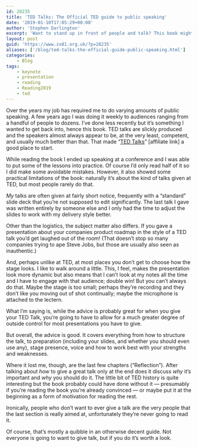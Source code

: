 ```yaml
---
id: 28235
title: 'TED Talks: The Official TED guide to public speaking'
date: '2019-01-10T17:05:29+00:00'
author: 'Stephen Darlington'
excerpt: 'Want to stand up in front of people and talk? This book might help you do that. '
layout: post
guid: 'https://www.zx81.org.uk/?p=28235'
aliases: ['/blog/ted-talks-the-official-guide-public-speaking.html']
categories:
    - Blog
tags:
    - keynote
    - presentation
    - reading
    - Reading2019
    - ted
---
```


Over the years my job has required me to do varying amounts of public speaking. A few years ago I was doing it weekly to audiences ranging from a handful of people to dozens. I’ve done less recently but it’s something I wanted to get back into, hence this book. TED talks are slickly produced and the speakers almost always appear to be, at the very least, competent, and usually much better than that. That made “[TED Talks](https://amzn.to/2Vpso0C)” [affiliate link] a good place to start.

While reading the book I ended up speaking at a conference and I was able to put some of the lessons into practice. Of course I’d only read half of it so I did make some avoidable mistakes. However, it also showed some practical limitations of the book: naturally it’s about the kind of talks given at TED, but most people rarely do that.

*My* talks are often given at fairly short notice, frequently with a “standard” slide deck that you’re not supposed to edit significantly. The last talk I gave was written entirely by someone else and I only had the time to adjust the slides to work with my delivery style better.

Other than the logistics, the subject matter also differs. If you gave a presentation about your companies product roadmap in the style of a TED talk you’d get laughed out of the room! (That doesn’t stop so many companies trying to ape Steve Jobs, but those are usually also seen as inauthentic.)

And, perhaps unlike at TED, at most places you don’t get to choose how the stage looks. I like to walk around a little. This, I feel, makes the presentation look more dynamic but also means that I can’t look at my notes all the time and I have to engage with that audience; double win! But you can’t always do that. Maybe the stage is too small; perhaps they’re recording and they don’t like you moving out of shot continually; maybe the microphone is attached to the lectern.

What I’m saying is, while the advice is probably great for when you give your TED Talk, you’re going to have to allow for a much greater degree of outside control for most presentations you have to give.

But overall, the advice is good. It covers everything from how to structure the talk, to preparation (including your slides, and whether you should even use any), stage presence, voice and how to work best with your strengths and weaknesses.

Where it lost me, though, are the last few chapters (“Reflection”). After talking about *how* to give a great talk only at the end does it discuss *why* it’s important and *why* you should do it. The little bit of TED history is quite interesting but the book probably could have done without it — presumably if you’re reading the book you’re already convinced — or maybe put it at the beginning as a form of motivation for reading the rest.

Ironically, people who don’t want to ever give a talk are the very people that the last section is really aimed at, unfortunately they’re never going to read it.

Of course, that’s mostly a quibble in an otherwise decent guide. Not everyone is going to want to give talk, but if you do it’s worth a look.